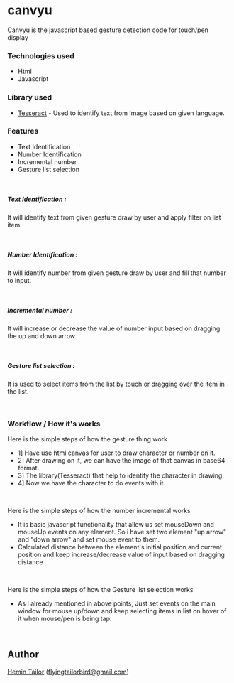 # canvyu

Canvyu is the javascript based gesture detection code for touch/pen display

### Technologies used
- Html
- Javascript

### Library used
- [Tesseract](https://tesseract.projectnaptha.com/) - Used to identify text from Image based on given language.


### Features
- Text Identification
- Number Identification
- Incremental number
- Gesture list selection

&nbsp;
##### Text Identification :
It will identify text from given gesture draw by user and apply filter on list item.

&nbsp;
##### Number Identification :
It will identify number from given gesture draw by user and fill that number to input.

&nbsp;
##### Incremental number :
It will increase or decrease the value of number input based on dragging the up and down arrow.

&nbsp;
##### Gesture list selection :
It is used to select items from the list by touch or dragging over the item in the list.

&nbsp;
### Workflow / How it's works

Here is the simple steps of how the gesture thing work

- 1] Have use html canvas for user to draw character or number on it.
- 2] After drawing on it, we can have the image of that canvas in base64 format.
- 3] The library(Tesseract) that help to identify the character in drawing.
- 4] Now we have the character to do events with it.

&nbsp;

Here is the simple steps of how the number incremental works
- It is basic javascript functionality that allow us set mouseDown and mouseUp events on any element. So i have set two element "up arrow" and "down arrow" and set mouse event to them.
- Calculated distance between the element's initial position and current position and keep increase/decrease value of input based on dragging distance

&nbsp;

Here is the simple steps of how the Gesture list selection works
- As I already mentioned in above points, Just set events on the main window for mouse up/down and keep selecting items in list on hover of it when mouse/pen is being tap.

&nbsp;

## Author

[Hemin Tailor](https://github.com/hemintailor) (flyingtailorbird@gmail.com)